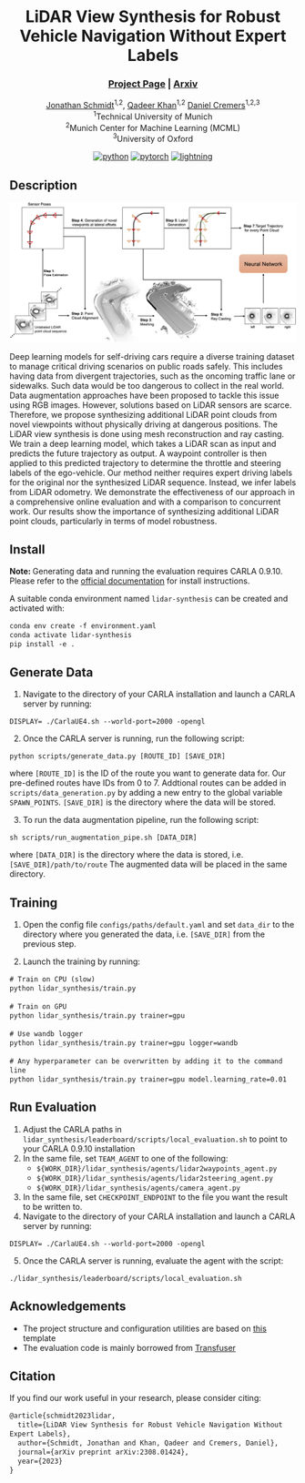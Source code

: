 <div align="center">

# LiDAR View Synthesis for Robust Vehicle Navigation Without Expert Labels
  
### [Project Page](https://jonathsch.github.io/lidar-synthesis/) | [Arxiv](https://arxiv.org/abs/2308.01424)
  
[Jonathan Schmidt](https://github.com/jonathsch)<sup>1,2</sup>,
[Qadeer Khan](https://cvg.cit.tum.de/members/khamuham)<sup>1,2</sup>
[Daniel Cremers](https://cvg.cit.tum.de/members/cremers)<sup>1,2,3</sup><br>
<sup>1</sup>Technical University of Munich<br>
<sup>2</sup>Munich Center for Machine Learning (MCML)<br>
<sup>3</sup>University of Oxford<br>
  
[![python](https://img.shields.io/badge/-Python_3.7-blue?logo=python&logoColor=white)](https://github.com/pre-commit/pre-commit)
[![pytorch](https://img.shields.io/badge/PyTorch_1.13+-ee4c2c?logo=pytorch&logoColor=white)](https://pytorch.org/get-started/locally/)
[![lightning](https://img.shields.io/badge/-Lightning_1.9+-792ee5?logo=pytorchlightning&logoColor=white)](https://pytorchlightning.ai/)
</div>

## Description
![](assets/method_overview.jpg)
  
Deep learning models for self-driving cars require a diverse training dataset to manage critical driving scenarios on public roads safely. This includes having data from divergent trajectories, such as the oncoming traffic lane or sidewalks. Such data would be too dangerous to collect in the real world. Data augmentation approaches have been proposed to tackle this issue using RGB images. However, solutions based on LiDAR sensors are scarce. Therefore, we propose synthesizing additional LiDAR point clouds from novel viewpoints without physically driving at dangerous positions. The LiDAR view synthesis is done using mesh reconstruction and ray casting. We train a deep learning model, which takes a LiDAR scan as input and predicts the future trajectory as output. A waypoint controller is then applied to this predicted trajectory to determine the throttle and steering labels of the ego-vehicle. Our method neither requires expert driving labels for the original nor the synthesized LiDAR sequence. Instead, we infer labels from LiDAR odometry. We demonstrate the effectiveness of our approach in a comprehensive online evaluation and with a comparison to concurrent work. Our results show the importance of synthesizing additional LiDAR point clouds, particularly in terms of model robustness.

## Install

<b> Note: </b> Generating data and running the evaluation requires CARLA 0.9.10. Please refer to the [official documentation](https://carla.readthedocs.io/en/0.9.10/) for install instructions.

A suitable conda environment named `lidar-synthesis` can be created and activated with:
```
conda env create -f environment.yaml
conda activate lidar-synthesis
pip install -e .
```

## Generate Data

1. Navigate to the directory of your CARLA installation and launch a CARLA server by running:
```
DISPLAY= ./CarlaUE4.sh --world-port=2000 -opengl
```

2. Once the CARLA server is running, run the following script:
```
python scripts/generate_data.py [ROUTE_ID] [SAVE_DIR]
```
where `[ROUTE_ID]` is the ID of the route you want to generate data for. Our pre-defined routes have IDs from 0 to 7. Addtional routes can be added in `scripts/data_generation.py` by adding a new entry to the global variable `SPAWN_POINTS`. `[SAVE_DIR]` is the directory where the data will be stored.

3. To run the data augmentation pipeline, run the following script:
```
sh scripts/run_augmentation_pipe.sh [DATA_DIR]
```
where `[DATA_DIR]` is the directory where the data is stored, i.e. `[SAVE_DIR]/path/to/route` The augmented data will be placed in the same directory.

## Training

1. Open the config file `configs/paths/default.yaml` and set `data_dir` to the directory where you generated the data, i.e. `[SAVE_DIR]` from the previous step.

2. Launch the training by running:
```
# Train on CPU (slow)
python lidar_synthesis/train.py

# Train on GPU
python lidar_synthesis/train.py trainer=gpu

# Use wandb logger
python lidar_synthesis/train.py trainer=gpu logger=wandb

# Any hyperparameter can be overwritten by adding it to the command line
python lidar_synthesis/train.py trainer=gpu model.learning_rate=0.01
```

## Run Evaluation

1. Adjust the CARLA paths in `lidar_synthesis/leaderboard/scripts/local_evaluation.sh` to point to your CARLA 0.9.10 installation
2. In the same file, set `TEAM_AGENT` to one of the following:
    - `${WORK_DIR}/lidar_synthesis/agents/lidar2waypoints_agent.py`
    - `${WORK_DIR}/lidar_synthesis/agents/lidar2steering_agent.py`
    - `${WORK_DIR}/lidar_synthesis/agents/camera_agent.py`
3. In the same file, set `CHECKPOINT_ENDPOINT` to the file you want the result to be written to.
4. Navigate to the directory of your CARLA installation and launch a CARLA server by running:
```
DISPLAY= ./CarlaUE4.sh --world-port=2000 -opengl
```

5. Once the CARLA server is running, evaluate the agent with the script:
```
./lidar_synthesis/leaderboard/scripts/local_evaluation.sh
```

## Acknowledgements

- The project structure and configuration utilities are based on [this](https://github.com/ashleve/lightning-hydra-template) template
- The evaluation code is mainly borrowed from [Transfuser](https://github.com/autonomousvision/transfuser)

## Citation

If you find our work useful in your research, please consider citing:
```
@article{schmidt2023lidar,
  title={LiDAR View Synthesis for Robust Vehicle Navigation Without Expert Labels},
  author={Schmidt, Jonathan and Khan, Qadeer and Cremers, Daniel},
  journal={arXiv preprint arXiv:2308.01424},
  year={2023}
}
```